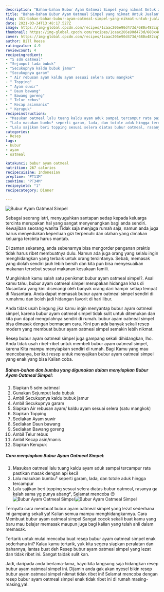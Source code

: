 ```yaml
---
description: "Bahan-bahan Bubur Ayam Oatmeal Simpel yang nikmat Untuk Jualan"
title: "Bahan-bahan Bubur Ayam Oatmeal Simpel yang nikmat Untuk Jualan"
slug: 451-bahan-bahan-bubur-ayam-oatmeal-simpel-yang-nikmat-untuk-jualan
date: 2021-03-24T13:48:17.527Z
image: https://img-global.cpcdn.com/recipes/1caac206e90d473d/680x482cq70/bubur-ayam-oatmeal-simpel-foto-resep-utama.jpg
thumbnail: https://img-global.cpcdn.com/recipes/1caac206e90d473d/680x482cq70/bubur-ayam-oatmeal-simpel-foto-resep-utama.jpg
cover: https://img-global.cpcdn.com/recipes/1caac206e90d473d/680x482cq70/bubur-ayam-oatmeal-simpel-foto-resep-utama.jpg
author: Bill Reese
ratingvalue: 4.9
reviewcount: 4
recipeingredient:
- "5 sdm oatmeal"
- "Sejumput lada bubuk"
- "Secukupnya kaldu bubuk jamur"
- "Secukupnya garam"
- " Air rebusan ayam kaldu ayam sesuai selera satu mangkok"
- " Topping"
- " Ayam suwir"
- " Daun bawang"
- " Bawang goreng"
- " Telur rebus"
- " Kecap asinmanis"
- " Kerupuk"
recipeinstructions:
- "Masukan oatmeal lalu tuang kaldu ayam aduk sampai tercampur rata pastikan masak dengan api kecil"
- "Lalu masukan bumbu² seperti garam, lada, dan totole aduk hingga tercampur"
- "Lalu sajikan beri topping sesuai selera diatas bubur oatmeal, rasanya ga kalah sama yg punya abang², Selamat mencoba 😊"
categories:
- Resep
tags:
- bubur
- ayam
- oatmeal

katakunci: bubur ayam oatmeal 
nutrition: 267 calories
recipecuisine: Indonesian
preptime: "PT11M"
cooktime: "PT34M"
recipeyield: "1"
recipecategory: Dinner

---
```



![Bubur Ayam Oatmeal Simpel](https://img-global.cpcdn.com/recipes/1caac206e90d473d/680x482cq70/bubur-ayam-oatmeal-simpel-foto-resep-utama.jpg)

Sebagai seorang istri, menyuguhkan santapan sedap kepada keluarga tercinta merupakan hal yang sangat menyenangkan bagi anda sendiri. Kewajiban seorang  wanita Tidak saja menjaga rumah saja, namun anda juga harus menyediakan keperluan gizi terpenuhi dan olahan yang dimakan keluarga tercinta harus mantab.

Di zaman  sekarang, anda sebenarnya bisa mengorder panganan praktis tidak harus ribet membuatnya dulu. Namun ada juga orang yang selalu ingin menghidangkan yang terbaik untuk orang tercintanya. Sebab, memasak yang diolah sendiri jauh lebih bersih dan kita pun bisa menyesuaikan makanan tersebut sesuai makanan kesukaan famili. 



Mungkinkah kamu salah satu penikmat bubur ayam oatmeal simpel?. Asal kamu tahu, bubur ayam oatmeal simpel merupakan hidangan khas di Nusantara yang kini disenangi oleh banyak orang dari hampir setiap tempat di Nusantara. Anda dapat memasak bubur ayam oatmeal simpel sendiri di rumahmu dan boleh jadi hidangan favorit di hari libur.

Anda tidak usah bingung jika kamu ingin menyantap bubur ayam oatmeal simpel, karena bubur ayam oatmeal simpel tidak sulit untuk ditemukan dan kita pun dapat mengolahnya sendiri di rumah. bubur ayam oatmeal simpel bisa dimasak dengan bermacam cara. Kini pun ada banyak sekali resep modern yang membuat bubur ayam oatmeal simpel semakin lebih nikmat.

Resep bubur ayam oatmeal simpel juga gampang sekali dihidangkan, lho. Anda tidak usah ribet-ribet untuk membeli bubur ayam oatmeal simpel, karena Kita mampu menyiapkan sendiri di rumah. Bagi Kamu yang mau mencobanya, berikut resep untuk menyajikan bubur ayam oatmeal simpel yang enak yang bisa Kalian coba.

<!--inarticleads1-->

##### Bahan-bahan dan bumbu yang digunakan dalam menyiapkan Bubur Ayam Oatmeal Simpel:

1. Siapkan 5 sdm oatmeal
1. Gunakan Sejumput lada bubuk
1. Ambil Secukupnya kaldu bubuk jamur
1. Ambil Secukupnya garam
1. Siapkan  Air rebusan ayam/ kaldu ayam sesuai selera (satu mangkok)
1. Siapkan  Topping
1. Sediakan  Ayam suwir
1. Sediakan  Daun bawang
1. Sediakan  Bawang goreng
1. Ambil  Telur rebus
1. Ambil  Kecap asin/manis
1. Siapkan  Kerupuk




<!--inarticleads2-->

##### Cara menyiapkan Bubur Ayam Oatmeal Simpel:

1. Masukan oatmeal lalu tuang kaldu ayam aduk sampai tercampur rata pastikan masak dengan api kecil
1. Lalu masukan bumbu² seperti garam, lada, dan totole aduk hingga tercampur
1. Lalu sajikan beri topping sesuai selera diatas bubur oatmeal, rasanya ga kalah sama yg punya abang², Selamat mencoba 😊
<img src="//assets-global.cpcdn.com/assets/icons/button_play-2c75c40dde080a61004c1f40b05d8f140eaff45d7e9e6481dc71c63d2e7c4909.png" alt="Bubur Ayam Oatmeal Simpel"><img src="https://img-global.cpcdn.com/steps/5b3f9bee792b2f6e/160x128cq70/bubur-ayam-oatmeal-simpel-langkah-memasak-3-foto.jpg" alt="Bubur Ayam Oatmeal Simpel">



Ternyata cara membuat bubur ayam oatmeal simpel yang lezat sederhana ini gampang sekali ya! Kalian semua mampu menghidangkannya. Cara Membuat bubur ayam oatmeal simpel Sangat cocok sekali buat kamu yang baru mau belajar memasak maupun juga bagi kalian yang telah ahli dalam memasak.

Tertarik untuk mulai mencoba buat resep bubur ayam oatmeal simpel enak sederhana ini? Kalau kamu tertarik, yuk kita segera siapkan peralatan dan bahannya, lantas buat deh Resep bubur ayam oatmeal simpel yang lezat dan tidak ribet ini. Sangat taidak sulit kan. 

Jadi, daripada anda berlama-lama, hayo kita langsung saja hidangkan resep bubur ayam oatmeal simpel ini. Dijamin anda gak akan nyesel bikin resep bubur ayam oatmeal simpel nikmat tidak ribet ini! Selamat mencoba dengan resep bubur ayam oatmeal simpel enak tidak ribet ini di rumah masing-masing,ya!.


